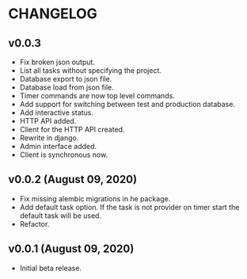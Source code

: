 # CHANGELOG

## v0.0.3

- Fix broken json output.
- List all tasks without specifying the project.
- Database export to json file.
- Database load from json file.
- Timer commands are now top level commands.
- Add support for switching between test and production database.
- Add interactive status.
- HTTP API added.
- Client for the HTTP API created.
- Rewrite in django.
- Admin interface added.
- Client is synchronous now.


## v0.0.2 (August 09, 2020)

- Fix missing alembic migrations in he package.
- Add default task option. If the task is not provider on timer start the
  default task will be used.
- Refactor.


## v0.0.1 (August 09, 2020)

- Initial beta release. 
